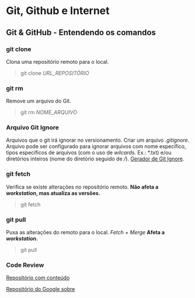 # Git, Github e Internet

## Git & GitHub - Entendendo os comandos

### git clone

Clona uma repositório remoto para o local.

> git clone *URL_REPOSITÓRIO*

### git rm

Remove um arquivo do Git.

> git rm *NOME_ARQUIVO*

### Arquivo Git Ignore

Arquivos que o git irá ignorar no versionamento.
Criar um arquivo *.gitignore*. 
Arquivo pode ser configurado para ignorar arquivos com nome específico, tipos específicos de arquivos (com o uso de *wilcards*. Ex.: *.txt) e/ou diretórios inteiros (nome do diretório seguido de */*). [Gerador de Git Ignore](toptal.com/developers/gitignore).

### git fetch

Verifica se existe alterações no repositório remoto.
**Não afeta a *workstation*, mas atualiza as versões.**

> git fetch

### git pull

Puxa as alterações do remoto para o local. *Fetch + Merge*
**Afeta a *workstation*.**

> git pull

### Code Review

[Repositório com conteúdo](https://github.com/joho/awesome-code-review)

[Repositório do Google sobre](https://github.com/google/eng-practices)

